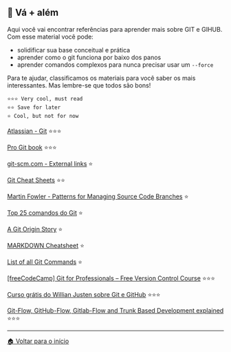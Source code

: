 ## 🚀 Vá + além

Aqui você vai encontrar referências para aprender mais sobre GIT e GIHUB. Com esse material você pode:

- solidificar sua base conceitual e prática
- aprender como o git funciona por baixo dos panos
- aprender comandos complexos para nunca precisar usar um `--force`

Para te ajudar, classificamos os materiais para você saber os mais interessantes. Mas lembre-se que todos são bons!

    ⭐⭐⭐ Very cool, must read
    ⭐⭐ Save for later
    ⭐ Cool, but not for now


[Atlassian - Git](https://www.atlassian.com/git) ⭐⭐⭐

[Pro Git book](https://git-scm.com/book/en/v2/) ⭐⭐⭐

[git-scm.com - External links](https://git-scm.com/doc/ext) ⭐    

[Git Cheat Sheets](https://training.github.com/) ⭐⭐  

[Martin Fowler - Patterns for Managing Source Code Branches](https://martinfowler.com/articles/branching-patterns.html) ⭐    

[Top 25 comandos do Git](https://www.codigofonte.com.br/artigos/top-25-comandos-do-git) ⭐    

[A Git Origin Story](https://www.linuxjournal.com/content/git-origin-story) ⭐    

[MARKDOWN Cheatsheet](https://enterprise.github.com/downloads/en/markdown-cheatsheet.pdf) ⭐    

[List of all Git Commands](https://dev.to/web/list-of-all-git-commands-4m83) ⭐    

[[freeCodeCamp] Git for Professionals – Free Version Control Course](https://www.freecodecamp.org/news/git-for-professionals/) ⭐⭐⭐

[Curso grátis do Willian Justen sobre Git e GitHub](https://www.youtube.com/playlist?list=PLlAbYrWSYTiNqugqFFWWsgONJsmc3eMpg) ⭐⭐⭐

[Git-Flow, GitHub-Flow, Gitlab-Flow and Trunk Based Development explained](https://steven-giesel.com/blogPost/ff50f268-c0bf-44d8-a5b8-41554ab50ba8) ⭐⭐⭐

---

[🏠 Voltar para o início](./../README.md)
